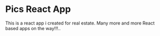 # Pics React App
This is a react app i created for real estate. 
Many more and more React based apps on the way!!!..
